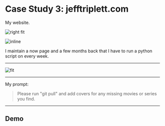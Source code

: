# Case Study 3: jefftriplett.com

My website. 

![right fit](screenshots/jefftriplett.png)

![inline](qrcodes/jefftriplett.png)

I maintain a now page and a few months back that I have to run a python script on every week.

---

![fit](screenshots/jefftriplett.png)

---

My prompt:

> Please run "git pull" and add covers for any missing movies or series you find.

---

## Demo
